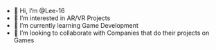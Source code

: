 - 👋 Hi, I’m @Lee-16
- 👀 I’m interested in AR/VR Projects
- 🌱 I’m currently learning Game Development
- 💞️ I’m looking to collaborate with Companies that do their projects on Games 

<!---
Lee-16/Lee-16 is a ✨ special ✨ repository because its `README.md` (this file) appears on your GitHub profile.
You can click the Preview link to take a look at your changes.
--->
